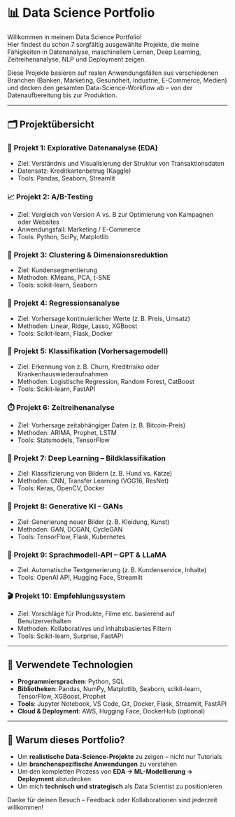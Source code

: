 # 📊 Data Science Portfolio 

Willkommen in meinem Data Science Portfolio!  
Hier findest du schon 7 sorgfältig ausgewählte Projekte, die meine Fähigkeiten in Datenanalyse, maschinellem Lernen, Deep Learning, Zeitreihenanalyse, NLP und Deployment zeigen.

Diese Projekte basieren auf realen Anwendungsfällen aus verschiedenen Branchen (Banken, Marketing, Gesundheit, Industrie, E-Commerce, Medien) und decken den gesamten Data-Science-Workflow ab – von der Datenaufbereitung bis zur Produktion.

---

## 🗂️ Projektübersicht

### 🧪 **Projekt 1: Explorative Datenanalyse (EDA)**
- Ziel: Verständnis und Visualisierung der Struktur von Transaktionsdaten
- Datensatz: Kreditkartenbetrug (Kaggle)
- Tools: Pandas, Seaborn, Streamlit

### 📈 **Projekt 2: A/B-Testing**
- Ziel: Vergleich von Version A vs. B zur Optimierung von Kampagnen oder Websites
- Anwendungsfall: Marketing / E-Commerce
- Tools: Python, SciPy, Matplotlib

### 🎯 **Projekt 3: Clustering & Dimensionsreduktion**
- Ziel: Kundensegmentierung
- Methoden: KMeans, PCA, t-SNE
- Tools: scikit-learn, Seaborn

### 🔢 **Projekt 4: Regressionsanalyse**
- Ziel: Vorhersage kontinuierlicher Werte (z. B. Preis, Umsatz)
- Methoden: Linear, Ridge, Lasso, XGBoost
- Tools: Scikit-learn, Flask, Docker

### 🧠 **Projekt 5: Klassifikation (Vorhersagemodell)**
- Ziel: Erkennung von z. B. Churn, Kreditrisiko oder Krankenhauswiederaufnahmen
- Methoden: Logistische Regression, Random Forest, CatBoost
- Tools: Scikit-learn, FastAPI

### ⏱️ **Projekt 6: Zeitreihenanalyse**
- Ziel: Vorhersage zeitabhängiger Daten (z. B. Bitcoin-Preis)
- Methoden: ARIMA, Prophet, LSTM
- Tools: Statsmodels, TensorFlow

### 🐶 **Projekt 7: Deep Learning – Bildklassifikation**
- Ziel: Klassifizierung von Bildern (z. B. Hund vs. Katze)
- Methoden: CNN, Transfer Learning (VGG16, ResNet)
- Tools: Keras, OpenCV, Docker

### 🧬 **Projekt 8: Generative KI – GANs**
- Ziel: Generierung neuer Bilder (z. B. Kleidung, Kunst)
- Methoden: GAN, DCGAN, CycleGAN
- Tools: TensorFlow, Flask, Kubernetes

### 🤖 **Projekt 9: Sprachmodell-API – GPT & LLaMA**
- Ziel: Automatische Textgenerierung (z. B. Kundenservice, Inhalte)
- Tools: OpenAI API, Hugging Face, Streamlit

### 🎬 **Projekt 10: Empfehlungssystem**
- Ziel: Vorschläge für Produkte, Filme etc. basierend auf Benutzerverhalten
- Methoden: Kollaboratives und inhaltsbasiertes Filtern
- Tools: Scikit-learn, Surprise, FastAPI

---

## 🧰 Verwendete Technologien

- **Programmiersprachen**: Python, SQL
- **Bibliotheken**: Pandas, NumPy, Matplotlib, Seaborn, scikit-learn, TensorFlow, XGBoost, Prophet
- **Tools**: Jupyter Notebook, VS Code, Git, Docker, Flask, Streamlit, FastAPI
- **Cloud & Deployment**: AWS, Hugging Face, DockerHub (optional)

---

## 🧠 Warum dieses Portfolio?

- Um **realistische Data-Science-Projekte** zu zeigen – nicht nur Tutorials
- Um **branchenspezifische Anwendungen** zu verstehen
- Um den kompletten Prozess von **EDA → ML-Modellierung → Deployment** abzudecken
- Um mich **technisch und strategisch** als Data Scientist zu positionieren


Danke für deinen Besuch – Feedback oder Kollaborationen sind jederzeit willkommen!
